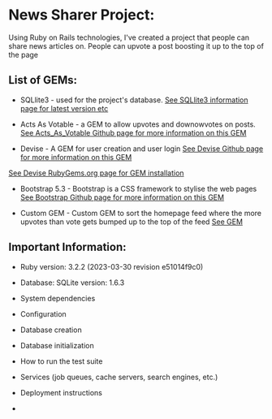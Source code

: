 # News Sharer Project:
 Using Ruby on Rails technologies, I've created a project that people can share news articles on. People can upvote a post boosting it up to the top of the page

## List of GEMs:
* SQLlite3 - used for the project's database. 
[See SQLlite3 information page for latest version etc ](https://www.sqlite.org/index.html)

* Acts As Votable - a GEM to allow upvotes and downowvotes on posts. 
[See Acts_As_Votable Github page for more information on this GEM](https://github.com/ryanto/acts_as_votable)

* Devise - A GEM for user creation and user login
[See Devise Github page for more information on this GEM](https://github.com/heartcombo/devise)

[See Devise RubyGems.org page for GEM installation](https://rubygems.org/gems/devise/versions/4.9.2)

* Bootstrap 5.3 -  Bootstrap is a CSS framework to stylise the web pages
[See Bootstrap Github page for more information on this GEM](https://github.com/twbs/bootstrap-rubygem)


* Custom GEM - Custom GEM to sort the homepage feed where the more upvotes than vote gets bumped up to the top of the feed [See GEM](./lib/newsSharerCustomFeedGem/)





## Important Information:

* Ruby version: 3.2.2 (2023-03-30 revision e51014f9c0)

* Database: SQLite version: 1.6.3

* System dependencies

* Configuration

* Database creation

* Database initialization

* How to run the test suite

* Services (job queues, cache servers, search engines, etc.)

* Deployment instructions

* 